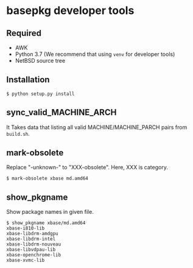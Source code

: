 # basepkg developer tools

## Required

- AWK
- Python 3.7 (We recommend that using `venv` for developer tools)
- NetBSD source tree

## Installation

```
$ python setup.py install
```

## sync_valid_MACHINE_ARCH

It Takes data that listing all valid MACHINE/MACHINE_PARCH pairs from `build.sh`.

## mark-obsolete

Replace "-unknown-" to "XXX-obsolete". Here, XXX is category.

```
$ mark-obsolete xbase md.amd64
```

## show_pkgname

Show package names in given file.

```
$ show_pkgname xbase/md.amd64
xbase-i810-lib
xbase-libdrm-amdgpu
xbase-libdrm-intel
xbase-libdrm-nouveau
xbase-libvdpau-lib
xbase-openchrome-lib
xbase-xvmc-lib
```
